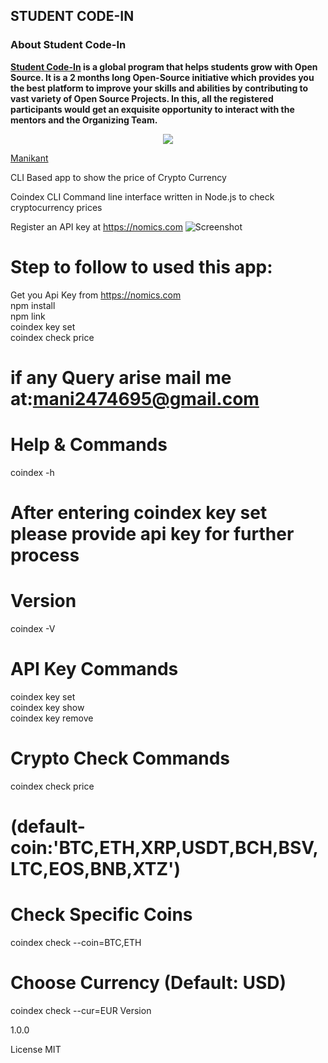 ## **STUDENT CODE-IN**

### **About Student Code-In** 

**[Student Code-In](https://scodein.tech) is a global program that helps students grow with Open Source. It is a 2 months long Open-Source initiative which provides you the best platform to improve your skills and abilities by contributing to vast variety of Open Source Projects. In this, all the registered participants would get an exquisite opportunity to interact with the mentors and the Organizing Team.**

<p align="center">
  <kbd><img src="https://github.com/devil-cyber/Crypto-Coin/blob/master/Student%20Code-In%20logo.jpg" ></kbd>
  </p>
<a href="https://github.com/devil-cyber">Manikant</a>
 
CLI Based app to show the price of Crypto Currency

Coindex CLI
Command line interface written in Node.js to check cryptocurrency prices

Register an API key at https://nomics.com
![Screenshot](https://github.com/devil-cyber/Coindex/blob/master/Screenshot%20(52).png)
# Step to follow to used this app:
Get you Api Key from https://nomics.com<br>
npm install<br>
npm link<br>
coindex key set <br>
coindex check price <br>

# if any Query arise mail me at:mani2474695@gmail.com

# Help & Commands
coindex -h
# After entering coindex key set please provide api key for further process

# Version
coindex -V

# API Key Commands
coindex key set<br>
coindex key show<br>
coindex key remove

# Crypto Check Commands
coindex check price

# (default-coin:'BTC,ETH,XRP,USDT,BCH,BSV,LTC,EOS,BNB,XTZ')

# Check Specific Coins 
coindex check --coin=BTC,ETH

# Choose Currency (Default: USD)
coindex check --cur=EUR
Version

1.0.0

License
MIT
